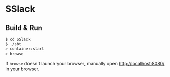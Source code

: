 # SSlack #

## Build & Run ##

```sh
$ cd SSlack
$ ./sbt
> container:start
> browse
```

If `browse` doesn't launch your browser, manually open [http://localhost:8080/](http://localhost:8080/) in your browser.
